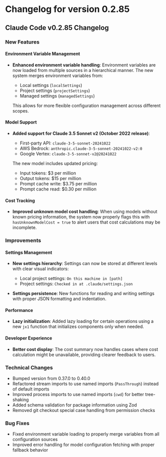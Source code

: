 # Changelog for version 0.2.85

## Claude Code v0.2.85 Changelog

### New Features

#### Environment Variable Management
- **Enhanced environment variable handling**: Environment variables are now loaded from multiple sources in a hierarchical manner. The new system merges environment variables from:
  - Local settings (`localSettings`)
  - Project settings (`projectSettings`) 
  - Managed settings (`managedSettings`)
  
  This allows for more flexible configuration management across different scopes.

#### Model Support
- **Added support for Claude 3.5 Sonnet v2 (October 2022 release)**:
  - First-party API: `claude-3-5-sonnet-20241022`
  - AWS Bedrock: `anthropic.claude-3-5-sonnet-20241022-v2:0`
  - Google Vertex: `claude-3-5-sonnet-v2@20241022`
  
  The new model includes updated pricing:
  - Input tokens: $3 per million
  - Output tokens: $15 per million
  - Prompt cache write: $3.75 per million
  - Prompt cache read: $0.30 per million

#### Cost Tracking
- **Improved unknown model cost handling**: When using models without known pricing information, the system now properly flags this with `hasUnknownModelCost = true` to alert users that cost calculations may be incomplete.

### Improvements

#### Settings Management
- **New settings hierarchy**: Settings can now be stored at different levels with clear visual indicators:
  - Local project settings: `On this machine in [path]`
  - Project settings: `Checked in at .claude/settings.json`
  
- **Settings persistence**: New functions for reading and writing settings with proper JSON formatting and indentation.

#### Performance
- **Lazy initialization**: Added lazy loading for certain operations using a new `jx1` function that initializes components only when needed.

#### Developer Experience
- **Better cost display**: The cost summary now handles cases where cost calculation might be unavailable, providing clearer feedback to users.

### Technical Changes

- Bumped version from 0.37.0 to 0.40.0
- Refactored stream imports to use named imports (`PassThrough`) instead of default imports
- Improved process imports to use named imports (`cwd`) for better tree-shaking
- Added schema validation for package information using Zod
- Removed git checkout special case handling from permission checks

### Bug Fixes

- Fixed environment variable loading to properly merge variables from all configuration sources
- Improved error handling for model configuration fetching with proper fallback behavior
